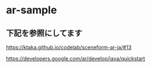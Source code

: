 # ar-sample



## 下記を参照にしてます

https://ktaka.github.io/codelab/sceneform-ar-ja/#13

https://developers.google.com/ar/develop/java/quickstart

